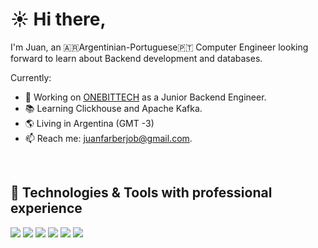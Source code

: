 # ☀️️ Hi there,

I'm Juan, an 🇦🇷Argentinian-Portuguese🇵🇹 Computer Engineer looking forward to learn about Backend development and databases.

Currently:
- 👔 Working on <a href="https://onebittech.com/">ONEBITTECH</a> as a Junior Backend Engineer.
- 📚 Learning Clickhouse and Apache Kafka.
- 🌎 Living in Argentina (GMT -3)
- 📫 Reach me: juanfarberjob@gmail.com.
<!---
- 🔗 LinkedIn: 
--->
<br>

## 🔧 Technologies & Tools with professional experience
![](https://img.shields.io/badge/DB-MySQL-informational?style=flat&logo=mysql&logoColor=white&color=2bbc8a)
![](https://img.shields.io/badge/DB-MongoDB-informational?style=flat&logo=mongodb&logoColor=white&color=2bbc8a)
![](https://img.shields.io/badge/Code-Golang-informational?style=flat&logo=go&logoColor=white&color=2bbc8a)
![](https://img.shields.io/badge/Code-PHP-informational?style=flat&logo=php&logoColor=white&color=2bbc8a)
![](https://img.shields.io/badge/Code-JavaScript-informational?style=flat&logo=javascript&logoColor=white&color=2bbc8a)
![](https://img.shields.io/badge/OS-Linux-informational?style=flat&logo=linux&logoColor=white&color=2bbc8a)
